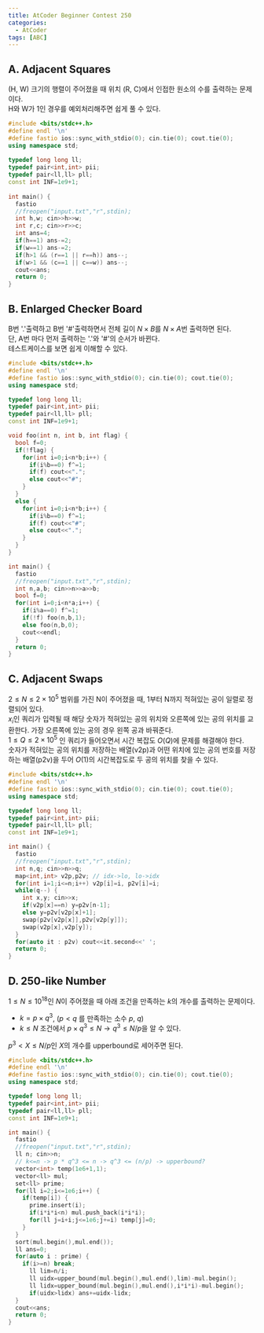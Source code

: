 ```yaml
---
title: AtCoder Beginner Contest 250
categories:
  - AtCoder
tags: [ABC]
---
```

## A. Adjacent Squares
(H, W) 크기의 행렬이 주어졌을 때 위치 (R, C)에서 인접한 원소의 수를 출력하는 문제이다.  
H와 W가 1인 경우를 예외처리해주면 쉽게 풀 수 있다.  

```cpp
#include <bits/stdc++.h>
#define endl '\n'
#define fastio ios::sync_with_stdio(0); cin.tie(0); cout.tie(0);
using namespace std;
 
typedef long long ll;
typedef pair<int,int> pii;
typedef pair<ll,ll> pll;
const int INF=1e9+1;
 
int main() {
  fastio
  //freopen("input.txt","r",stdin);
  int h,w; cin>>h>>w;
  int r,c; cin>>r>>c;
  int ans=4;
  if(h==1) ans-=2;
  if(w==1) ans-=2;
  if(h>1 && (r==1 || r==h)) ans--;
  if(w>1 && (c==1 || c==w)) ans--;
  cout<<ans;
  return 0;
}
```

## B. Enlarged Checker Board
B번 '.'출력하고 B번 '#'출력하면서 전체 길이 $N \times B$를 $N \times A$번 출력하면 된다.  
단, A번 마다 먼저 출력하는 '.'와 '#'의 순서가 바뀐다.  
테스트케이스를 보면 쉽게 이해할 수 있다.  

```cpp
#include <bits/stdc++.h>
#define endl '\n'
#define fastio ios::sync_with_stdio(0); cin.tie(0); cout.tie(0);
using namespace std;

typedef long long ll;
typedef pair<int,int> pii;
typedef pair<ll,ll> pll;
const int INF=1e9+1;

void foo(int n, int b, int flag) {
  bool f=0;
  if(!flag) {
    for(int i=0;i<n*b;i++) {
      if(i%b==0) f^=1;
      if(f) cout<<".";
      else cout<<"#";
    }
  }
  else {
    for(int i=0;i<n*b;i++) {
      if(i%b==0) f^=1;
      if(f) cout<<"#";
      else cout<<".";
    }
  }
}

int main() {
  fastio
  //freopen("input.txt","r",stdin);
  int n,a,b; cin>>n>>a>>b;
  bool f=0;
  for(int i=0;i<n*a;i++) {
    if(i%a==0) f^=1;
    if(!f) foo(n,b,1);
    else foo(n,b,0);
    cout<<endl;
  }
  return 0;
}
```

## C. Adjacent Swaps
$2 ≤ N ≤ 2 \times 10^5$ 범위를 가진 N이 주어졌을 때, 1부터 N까지 적혀있는 공이    일렬로 정렬되어 있다.  
$x_i$인 쿼리가 입력될 때 해당 숫자가 적혀있는 공의 위치와 오른쪽에 있는 공의 위치를 교환한다. 가장 오른쪽에 있는 공의 경우 왼쪽 공과 바꿔준다.  
$1 ≤ Q ≤ 2 \times 10^5$ 인 쿼리가 들어오면서 시간 복잡도 $O(Q)$에 문제를 해결해야 한다.  
숫자가 적혀있는 공의 위치를 저장하는 배열(v2p)과 어떤 위치에 있는 공의 번호를 저장하는 배열(p2v)을 두어 $O(1)$의 시간복잡도로 두 공의 위치를 찾을 수 있다.  

```cpp
#include <bits/stdc++.h>
#define endl '\n'
#define fastio ios::sync_with_stdio(0); cin.tie(0); cout.tie(0);
using namespace std;

typedef long long ll;
typedef pair<int,int> pii;
typedef pair<ll,ll> pll;
const int INF=1e9+1;

int main() {
  fastio
  //freopen("input.txt","r",stdin);
  int n,q; cin>>n>>q;
  map<int,int> v2p,p2v; // idx->lo, lo->idx
  for(int i=1;i<=n;i++) v2p[i]=i, p2v[i]=i;
  while(q--) {
    int x,y; cin>>x;
    if(v2p[x]==n) y=p2v[n-1];
    else y=p2v[v2p[x]+1];
    swap(p2v[v2p[x]],p2v[v2p[y]]);
    swap(v2p[x],v2p[y]);
  }
  for(auto it : p2v) cout<<it.second<<' ';
  return 0;
}
```

## D. 250-like Number
$1 ≤ N ≤ 10^{18}$인 $N$이 주어졌을 때 아래 조건을 만족하는 $k$의 개수를 출력하는 문제이다.  
- $k = p \times q^3$, ($p < q$ 를 만족하는 소수 $p$, $q$)  
- $k ≤ N$ 조건에서 $p \times q^3 ≤ N \rightarrow q^3 ≤ N/p$을 알 수 있다.  

$p^3 < X ≤ N/p$인 $X$의 개수를 upperbound로 세어주면 된다.  

```cpp
#include <bits/stdc++.h>
#define endl '\n'
#define fastio ios::sync_with_stdio(0); cin.tie(0); cout.tie(0);
using namespace std;

typedef long long ll;
typedef pair<int,int> pii;
typedef pair<ll,ll> pll;
const int INF=1e9+1;

int main() {
  fastio
  //freopen("input.txt","r",stdin);
  ll n; cin>>n;
  // k<=n -> p * q^3 <= n -> q^3 <= (n/p) -> upperbound?
  vector<int> temp(1e6+1,1);
  vector<ll> mul;
  set<ll> prime;
  for(ll i=2;i<=1e6;i++) {
    if(temp[i]) {
      prime.insert(i);
      if(i*i*i<n) mul.push_back(i*i*i);
      for(ll j=i+i;j<=1e6;j+=i) temp[j]=0;
    }
  }
  sort(mul.begin(),mul.end());
  ll ans=0;
  for(auto i : prime) {
    if(i>=n) break;
      ll lim=n/i;
      ll uidx=upper_bound(mul.begin(),mul.end(),lim)-mul.begin();
      ll lidx=upper_bound(mul.begin(),mul.end(),i*i*i)-mul.begin();
      if(uidx>lidx) ans+=uidx-lidx;
  }
  cout<<ans;
  return 0;
}
```
